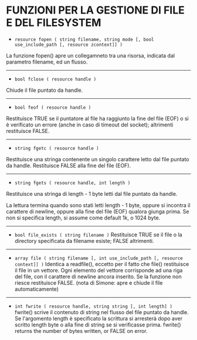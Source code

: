 # FUNZIONI PER LA GESTIONE DI FILE E DEL FILESYSTEM

* `resource fopen ( string filename, string mode [, bool use_include_path [, resource zcontext]] )`

La funzione fopen() apre un collegamneto tra una risorsa, indicata dal parametro filename, ed un
flusso.

---

* `bool fclose ( resource handle )`

Chiude il file puntato da handle.

---

* `bool feof ( resource handle )`

Restituisce TRUE se il puntatore al file ha raggiunto la fine del file (EOF) o si è verificato un errore
(anche in caso di timeout del socket); altrimenti restituisce FALSE.

---

* `string fgetc ( resource handle )`

Restituisce una stringa contenente un singolo carattere letto dal file puntato da handle. Restituisce
FALSE alla fine del file (EOF).

---

* `string fgets ( resource handle, int length )`

Restituisce una stringa di length - 1 byte letti dal file puntato da handle. 

La lettura termina quando
sono stati letti length - 1 byte, oppure si incontra il carattere di newline, oppure alla fine del file (EOF) qualora giunga prima. 
Se non si specifica length, si assume come default 1k, o 1024 byte.

---

* `bool file_exists ( string filename )`
Restituisce TRUE se il file o la directory specificata da filename esiste; FALSE altrimenti.

---

* `array file ( string filename [, int use_include_path [, resource context]] )`
Identica a readfile(), eccetto per il fatto che file() restituisce il file in un vettore. Ogni elemento del
vettore corrisponde ad una riga del file, con il carattere di newline ancora inserito. Se la funzione
non riesce restituisce FALSE. (nota di Simone: apre e chiude il file automaticamente)

---

* `int fwrite ( resource handle, string string [, int length] )`
fwrite() scrive il contenuto di string nel flusso del file puntato da handle. Se l'argomento length è
specificato la scrittura si arresterà dopo aver scritto length byte o alla fine di string se si verificasse
prima. fwrite() returns the number of bytes written, or FALSE on error.
